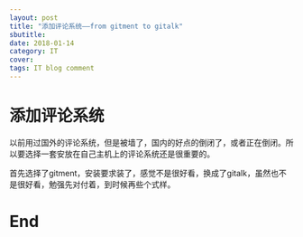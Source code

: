 ```yaml
---
layout: post
title: "添加评论系统——from gitment to gitalk"
sbutitle: 
date: 2018-01-14
category: IT
cover: 
tags: IT blog comment
---
```


# 添加评论系统

以前用过国外的评论系统，但是被墙了，国内的好点的倒闭了，或者正在倒闭。所以要选择一套安放在自己主机上的评论系统还是很重要的。

首先选择了gitment，安装要求装了，感觉不是很好看，换成了gitalk，虽然也不是很好看，勉强先对付着，到时候再些个式样。

# End


